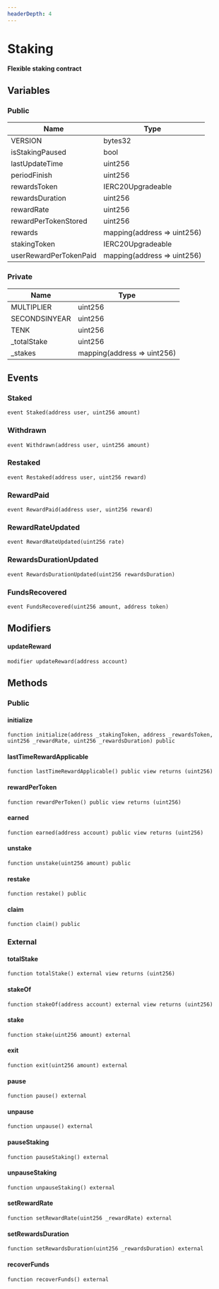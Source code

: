 ```yaml
---
headerDepth: 4
---
```


# Staking

**Flexible staking contract**





## Variables

### Public

| Name | Type |
| --- | --- |
| VERSION | bytes32 |
| isStakingPaused | bool |
| lastUpdateTime | uint256 |
| periodFinish | uint256 |
| rewardsToken | IERC20Upgradeable |
| rewardsDuration | uint256 |
| rewardRate | uint256 |
| rewardPerTokenStored | uint256 |
| rewards | mapping(address &#x3D;&gt; uint256) |
| stakingToken | IERC20Upgradeable |
| userRewardPerTokenPaid | mapping(address &#x3D;&gt; uint256) |



### Private

| Name | Type |
| --- | --- |
| MULTIPLIER | uint256 |
| SECONDSINYEAR | uint256 |
| TENK | uint256 |
| _totalStake | uint256 |
| _stakes | mapping(address &#x3D;&gt; uint256) |

## Events

### Staked



```solidity:no-line-numbers
event Staked(address user, uint256 amount)
```
### Withdrawn



```solidity:no-line-numbers
event Withdrawn(address user, uint256 amount)
```
### Restaked



```solidity:no-line-numbers
event Restaked(address user, uint256 reward)
```
### RewardPaid



```solidity:no-line-numbers
event RewardPaid(address user, uint256 reward)
```
### RewardRateUpdated



```solidity:no-line-numbers
event RewardRateUpdated(uint256 rate)
```
### RewardsDurationUpdated



```solidity:no-line-numbers
event RewardsDurationUpdated(uint256 rewardsDuration)
```
### FundsRecovered



```solidity:no-line-numbers
event FundsRecovered(uint256 amount, address token)
```

## Modifiers

#### updateReward



```solidity:no-line-numbers
modifier updateReward(address account)
```




## Methods

### Public

#### initialize



```solidity:no-line-numbers
function initialize(address _stakingToken, address _rewardsToken, uint256 _rewardRate, uint256 _rewardsDuration) public
```


#### lastTimeRewardApplicable



```solidity:no-line-numbers
function lastTimeRewardApplicable() public view returns (uint256)
```


#### rewardPerToken



```solidity:no-line-numbers
function rewardPerToken() public view returns (uint256)
```


#### earned



```solidity:no-line-numbers
function earned(address account) public view returns (uint256)
```


#### unstake



```solidity:no-line-numbers
function unstake(uint256 amount) public
```


#### restake



```solidity:no-line-numbers
function restake() public
```


#### claim



```solidity:no-line-numbers
function claim() public
```



### External

#### totalStake



```solidity:no-line-numbers
function totalStake() external view returns (uint256)
```


#### stakeOf



```solidity:no-line-numbers
function stakeOf(address account) external view returns (uint256)
```


#### stake



```solidity:no-line-numbers
function stake(uint256 amount) external
```


#### exit



```solidity:no-line-numbers
function exit(uint256 amount) external
```


#### pause



```solidity:no-line-numbers
function pause() external
```


#### unpause



```solidity:no-line-numbers
function unpause() external
```


#### pauseStaking



```solidity:no-line-numbers
function pauseStaking() external
```


#### unpauseStaking



```solidity:no-line-numbers
function unpauseStaking() external
```


#### setRewardRate



```solidity:no-line-numbers
function setRewardRate(uint256 _rewardRate) external
```


#### setRewardsDuration



```solidity:no-line-numbers
function setRewardsDuration(uint256 _rewardsDuration) external
```


#### recoverFunds



```solidity:no-line-numbers
function recoverFunds() external
```




